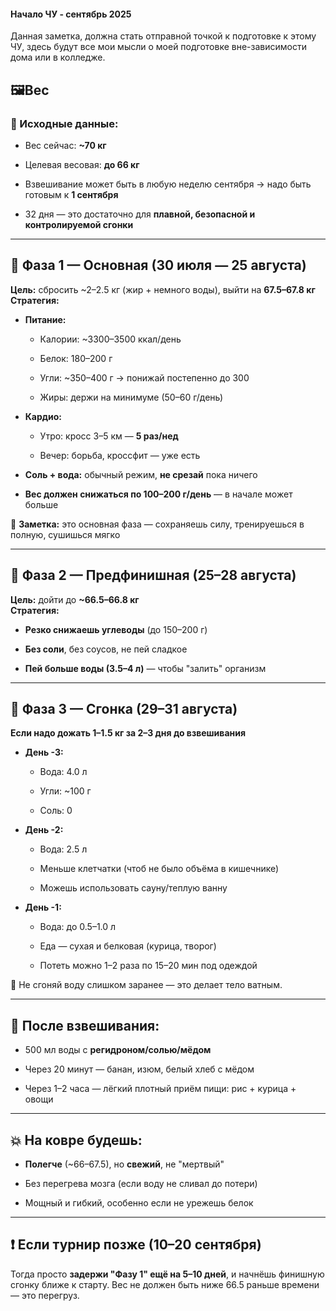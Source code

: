 #### Начало ЧУ - сентябрь 2025
Данная заметка, должна стать отправной точкой к подготовке к этому ЧУ, здесь будут все мои мысли о моей подготовке вне-зависимости дома или в колледже. 

## 🖼Вес
### 🔹 Исходные данные:

- Вес сейчас: **~70 кг**
    
- Целевая весовая: **до 66 кг**
    
- Взвешивание может быть в любую неделю сентября → надо быть готовым к **1 сентября**
    
- 32 дня — это достаточно для **плавной, безопасной и контролируемой сгонки**

---

## 📆 **Фаза 1 — Основная (30 июля — 25 августа)**

**Цель:** сбросить ~2–2.5 кг (жир + немного воды), выйти на **67.5–67.8 кг**  
**Стратегия:**

- **Питание:**
    
    - Калории: ~3300–3500 ккал/день
        
    - Белок: 180–200 г
        
    - Угли: ~350–400 г → понижай постепенно до 300
        
    - Жиры: держи на минимуме (50–60 г/день)
    
- **Кардио:**
    
    - Утро: кросс 3–5 км — **5 раз/нед**
        
    - Вечер: борьба, кроссфит — уже есть
    
- **Соль + вода:** обычный режим, **не срезай** пока ничего
    
- **Вес должен снижаться по 100–200 г/день** — в начале может больше

🧠 **Заметка:** это основная фаза — сохраняешь силу, тренируешься в полную, сушишься мягко

---

## 📆 **Фаза 2 — Предфинишная (25–28 августа)**

**Цель:** дойти до **~66.5–66.8 кг**  
**Стратегия:**

- **Резко снижаешь углеводы** (до 150–200 г)
    
- **Без соли**, без соусов, не пей сладкое
    
- **Пей больше воды (3.5–4 л)** — чтобы "залить" организм


---

## 📆 **Фаза 3 — Сгонка (29–31 августа)**

**Если надо дожать 1–1.5 кг за 2–3 дня до взвешивания**

- **День -3:**
    
    - Вода: 4.0 л
        
    - Угли: ~100 г
        
    - Соль: 0
    
- **День -2:**
    
    - Вода: 2.5 л
        
    - Меньше клетчатки (чтоб не было объёма в кишечнике)
        
    - Можешь использовать сауну/теплую ванну
    
- **День -1:**
    
    - Вода: до 0.5–1.0 л
        
    - Еда — сухая и белковая (курица, творог)
        
    - Потеть можно 1–2 раза по 15–20 мин под одеждой
    

🧠 Не сгоняй воду слишком заранее — это делает тело ватным.

---

## 🥤 После взвешивания:

- 500 мл воды с **регидроном/солью/мёдом**
    
- Через 20 минут — банан, изюм, белый хлеб с мёдом
    
- Через 1–2 часа — лёгкий плотный приём пищи: рис + курица + овощи


---

## 💥 На ковре будешь:

- **Полегче** (~66–67.5), но **свежий**, не "мертвый"
    
- Без перегрева мозга (если воду не сливал до потери)
    
- Мощный и гибкий, особенно если не урежешь белок


---

## ❗ Если турнир позже (10–20 сентября)

Тогда просто **задержи "Фазу 1" ещё на 5–10 дней**, и начнёшь финишную сгонку ближе к старту. Вес не должен быть ниже 66.5 раньше времени — это перегруз.

 